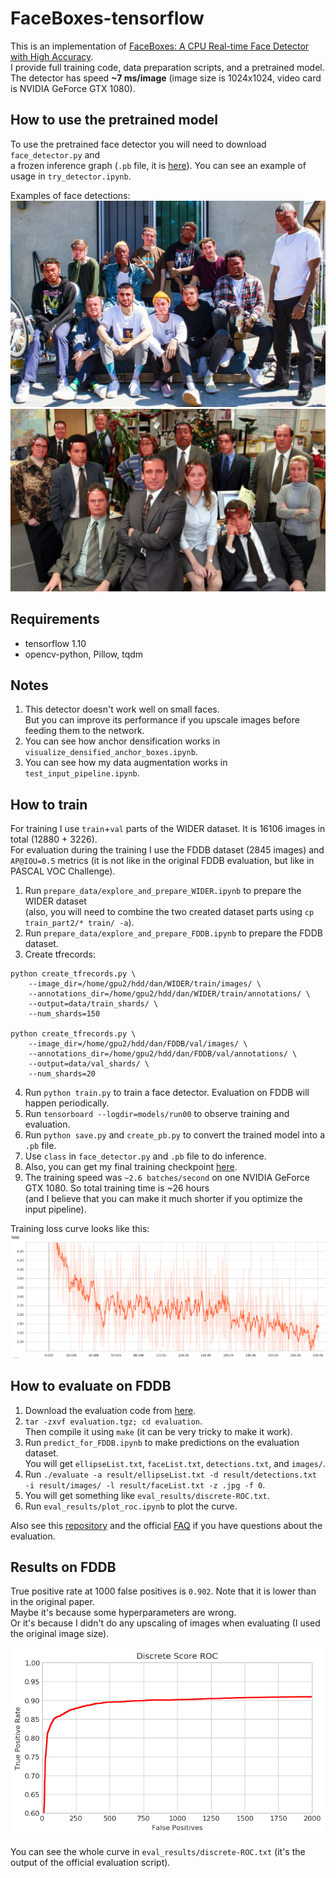 # FaceBoxes-tensorflow

This is an implementation of [FaceBoxes: A CPU Real-time Face Detector with High Accuracy](https://arxiv.org/abs/1708.05234).  
I provide full training code, data preparation scripts, and a pretrained model.  
The detector has speed **~7 ms/image** (image size is 1024x1024, video card is NVIDIA GeForce GTX 1080).

## How to use the pretrained model

To use the pretrained face detector you will need to download `face_detector.py` and  
a frozen inference graph (`.pb` file, it is [here](https://drive.google.com/drive/folders/1DYdxvMXm6n6BsOy4dOTbN9h43F0CoUoK?usp=sharing)). You can see an example of usage in `try_detector.ipynb`.

Examples of face detections:
![example1](images/brockhampton.jpg)
![example1](images/the_office.jpg)

## Requirements

* tensorflow 1.10
* opencv-python, Pillow, tqdm

## Notes

1. This detector doesn't work well on small faces.  
But you can improve its performance if you upscale images before feeding them to the network.
2. You can see how anchor densification works in `visualize_densified_anchor_boxes.ipynb`.
3. You can see how my data augmentation works in `test_input_pipeline.ipynb`.

## How to train

For training I use `train`+`val` parts of the WIDER dataset.
It is 16106 images in total (12880 + 3226).  
For evaluation during the training I use the FDDB dataset (2845 images) and `AP@IOU=0.5` metrics (it is not like in the original FDDB evaluation, but like in PASCAL VOC Challenge).

1. Run `prepare_data/explore_and_prepare_WIDER.ipynb` to prepare the WIDER dataset   
(also, you will need to combine the two created dataset parts using `cp train_part2/* train/ -a`).
2. Run `prepare_data/explore_and_prepare_FDDB.ipynb` to prepare the FDDB dataset.
3. Create tfrecords:
  ```
  python create_tfrecords.py \
      --image_dir=/home/gpu2/hdd/dan/WIDER/train/images/ \
      --annotations_dir=/home/gpu2/hdd/dan/WIDER/train/annotations/ \
      --output=data/train_shards/ \
      --num_shards=150

  python create_tfrecords.py \
      --image_dir=/home/gpu2/hdd/dan/FDDB/val/images/ \
      --annotations_dir=/home/gpu2/hdd/dan/FDDB/val/annotations/ \
      --output=data/val_shards/ \
      --num_shards=20
  ```
4. Run `python train.py` to train a face detector. Evaluation on FDDB will happen periodically.
5. Run `tensorboard --logdir=models/run00` to observe training and evaluation.
6. Run `python save.py` and `create_pb.py` to convert the trained model into a `.pb` file.
7. Use `class` in `face_detector.py` and `.pb` file to do inference.
8. Also, you can get my final training checkpoint [here](https://drive.google.com/drive/folders/1DYdxvMXm6n6BsOy4dOTbN9h43F0CoUoK?usp=sharing).
9. The training speed was `~2.6 batches/second` on one NVIDIA GeForce GTX 1080. So total training time is ~26 hours  
(and I believe that you can make it much shorter if you optimize the input pipeline).

Training loss curve looks like this:
![loss](images/training_loss.png)

## How to evaluate on FDDB

1. Download the evaluation code from [here](http://vis-www.cs.umass.edu/fddb/results.html).
2. `tar -zxvf evaluation.tgz; cd evaluation`.  
Then compile it using `make` (it can be very tricky to make it work).
3. Run `predict_for_FDDB.ipynb` to make predictions on the evaluation dataset.  
You will get `ellipseList.txt`, `faceList.txt`, `detections.txt`, and `images/`.
4. Run `./evaluate -a result/ellipseList.txt -d result/detections.txt -i result/images/ -l result/faceList.txt -z .jpg -f 0`.
5. You will get something like `eval_results/discrete-ROC.txt`.
6. Run `eval_results/plot_roc.ipynb` to plot the curve.

Also see this [repository](https://github.com/pkdogcom/fddb-evaluate) and the official [FAQ](http://vis-www.cs.umass.edu/fddb/faq.html) if you have questions about the evaluation.

## Results on FDDB
True positive rate at 1000 false positives is `0.902`.
Note that it is lower than in the original paper.  
Maybe it's because some hyperparameters are wrong.  
Or it's because I didn't do any upscaling of images when evaluating
(I used the original image size).

![roc](eval_results/roc.png)

You can see the whole curve in `eval_results/discrete-ROC.txt` (it's the output of the official evaluation script).
